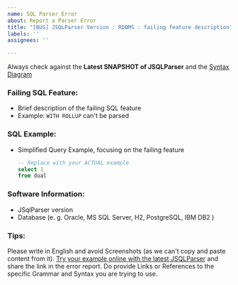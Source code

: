 ```yaml
---
name: SQL Parser Error
about: Report a Parser Error
title: "[BUG] JSQLParser Version : RDBMS : failing feature description"
labels: ''
assignees: ''

---
```


Always check against the **Latest SNAPSHOT of JSQLParser** and the [Syntax Diagram](https://jsqlparser.github.io/JSqlParser/syntax.html)

### Failing SQL Feature:
- Brief description of the failing SQL feature
- Example: `WITH ROLLUP` can't be parsed

### SQL Example:
- Simplified Query Example, focusing on the failing feature
    ```sql
    -- Replace with your ACTUAL example
    select 1
    from dual
    ```

### Software Information:
- JSqlParser version
- Database (e. g. Oracle, MS SQL Server, H2, PostgreSQL, IBM DB2 )

### Tips:
Please write in English and avoid Screenshots (as we can't copy and paste content from it).
[Try your example online with the latest JSQLParser](http://jsqlformatter.manticore-projects.com) and share the link in the error report.
Do provide Links or References to the specific Grammar and Syntax you are trying to use.
